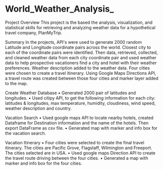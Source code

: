 # World_Weather_Analysis_
Project Overview
This project is the based the analysis, visualization, and statistical skills for retrieving and analyzing weather data for a hypothetical travel company, PlanMyTrip.

Summary
In the projects, API's were used to generate 2000 random Latitude and Longitude coordinate pairs across the world. Closest city to each of the coordinate pairs were identified. Then data, retrieved, collected, and cleaned weather data from each city coordinate pair and used weather data to help prospective vacationers find a city and hotel with their weather preferences. 
Weather description added to the weather data. Four cities were chosen to create a travel itinerary. Using Google Maps Directions API, a travel route was created between those four cities and marker layer added to the map.

Create Weather Database
•	Generated 2000 pair of latitudes and longitudes.
•	Used citipy API, to get the following information for each city: latitudes & longitudes, max temperature, humidity, cloudiness, wind speed, weather description and country.

Vacation Search
•	Used google maps API to locate nearby hotels, created Dataframe for Destination information and the name of the hotels. Then export DataFrame as csv file.
•	Generated map with marker and info box for the vacation search.

Vacation Itinerary
•	Four cities were selected to create the final travel itinerary. The cities are Pacific Grove, Flagstaff, Wilmington and Freeport. The cities selected are in USA.
•	Used google maps Direction API to create the travel route driving between the four cities. 
•	Generated a map with marker and info box for the four cities.

